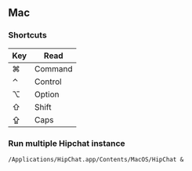 ## Mac

### Shortcuts

Key | Read
--- | ---
⌘	  | Command
⌃	  | Control
⌥	  | Option
⇧	  | Shift
⇪	  | Caps

### Run multiple Hipchat instance

    /Applications/HipChat.app/Contents/MacOS/HipChat &
